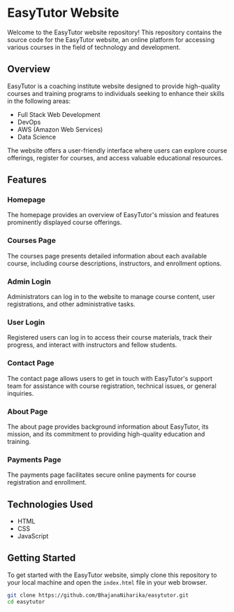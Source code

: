 # EasyTutor Website

Welcome to the EasyTutor website repository! This repository contains the source code for the EasyTutor website, an online platform for accessing various courses in the field of technology and development.

## Overview

EasyTutor is a coaching institute website designed to provide high-quality courses and training programs to individuals seeking to enhance their skills in the following areas:

- Full Stack Web Development
- DevOps
- AWS (Amazon Web Services)
- Data Science

The website offers a user-friendly interface where users can explore course offerings, register for courses, and access valuable educational resources.

## Features

### Homepage

The homepage provides an overview of EasyTutor's mission and features prominently displayed course offerings.

### Courses Page

The courses page presents detailed information about each available course, including course descriptions, instructors, and enrollment options.

### Admin Login

Administrators can log in to the website to manage course content, user registrations, and other administrative tasks.

### User Login

Registered users can log in to access their course materials, track their progress, and interact with instructors and fellow students.

### Contact Page

The contact page allows users to get in touch with EasyTutor's support team for assistance with course registration, technical issues, or general inquiries.

### About Page

The about page provides background information about EasyTutor, its mission, and its commitment to providing high-quality education and training.

### Payments Page

The payments page facilitates secure online payments for course registration and enrollment.

## Technologies Used

- HTML
- CSS
- JavaScript

## Getting Started

To get started with the EasyTutor website, simply clone this repository to your local machine and open the `index.html` file in your web browser.

```bash
git clone https://github.com/BhajanaNiharika/easytutor.git
cd easytutor


